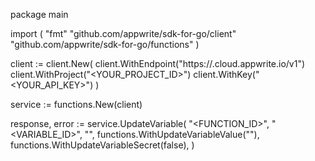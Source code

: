 package main

import (
    "fmt"
    "github.com/appwrite/sdk-for-go/client"
    "github.com/appwrite/sdk-for-go/functions"
)

client := client.New(
    client.WithEndpoint("https://<REGION>.cloud.appwrite.io/v1")
    client.WithProject("<YOUR_PROJECT_ID>")
    client.WithKey("<YOUR_API_KEY>")
)

service := functions.New(client)

response, error := service.UpdateVariable(
    "<FUNCTION_ID>",
    "<VARIABLE_ID>",
    "<KEY>",
    functions.WithUpdateVariableValue("<VALUE>"),
    functions.WithUpdateVariableSecret(false),
)
